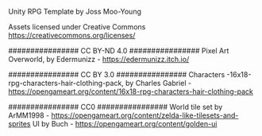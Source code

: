 Unity RPG Template by Joss Moo-Young


Assets licensed under Creative Commons https://creativecommons.org/licenses/

################ CC BY-ND 4.0 ################ 
Pixel Art Overworld, by Edermunizz - https://edermunizz.itch.io/

################ CC BY 3.0 ################ 
Characters -16x18-rpg-characters-hair-clothing-pack, by Charles Gabriel - https://opengameart.org/content/16x18-rpg-characters-hair-clothing-pack

################ CC0 ################ 
World tile set by ArMM1998 - https://opengameart.org/content/zelda-like-tilesets-and-sprites 
UI by Buch - https://opengameart.org/content/golden-ui
